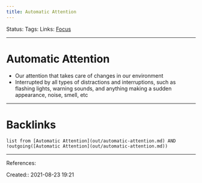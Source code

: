 ```yaml
---
title: Automatic Attention
---
```

Status: 
Tags: 
Links: [Focus](out/focus.md)
___
# Automatic Attention
- Our attention that takes care of changes in our environment
- Interrupted by all types of distractions and interruptions, such as flashing lights, warning sounds, and anything making a sudden appearance, noise, smell, etc
___
# Backlinks
```dataview
list from [Automatic Attention](out/automatic-attention.md) AND !outgoing([Automatic Attention](out/automatic-attention.md))
```
___
References:

Created:: 2021-08-23 19:21
